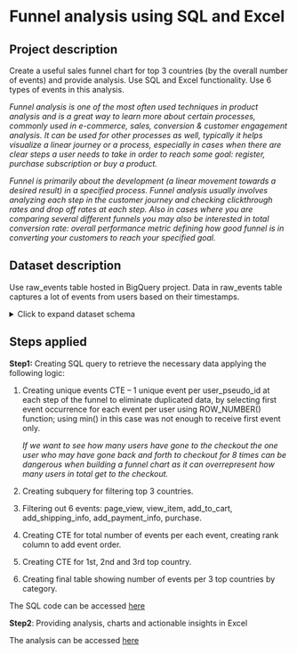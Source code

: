 # Funnel analysis using SQL and Excel

## Project description 
Create a useful sales funnel chart for top 3 countries (by the overall number of events) and provide analysis. Use SQL and Excel functionality. Use 6 types of events in this analysis.

_Funnel analysis is one of the most often used techniques in product analysis and is a great way to learn more about certain processes, commonly used in e-commerce, sales, conversion & customer engagement analysis. 
It can be used for other processes as well, typically it helps visualize a linear journey or a process, especially in cases when there are clear steps a user needs to take in order to reach some goal: 
register, purchase subscription or buy a product._

_Funnel is primarily about the development (a linear movement towards a desired result) in a specified process. Funnel analysis usually involves analyzing each step in the customer journey and checking clickthrough 
rates and drop off rates at each step. Also in cases where you are comparing several different funnels you may also be interested in total conversion rate: overall performance metric defining how good funnel 
is in converting your customers to reach your specified goal._

## Dataset description
Use raw_events table hosted in BigQuery project. Data in raw_events table captures a lot of events from users based on their timestamps.
<details>

<summary>Click to expand dataset schema</summary>


| Field name | Type | Mode |
|---------------|-----------|-----------|
| event_date | STRING | NULLABLE |
| event_timestamp | INTEGER | NULLABLE |
| event_name |	 STRING | NULLABLE |
| event_value_in_usd| FLOAT| NULLABLE|
| user_id | STRING| NULLABLE|
| user_pseudo_id| STRING| NULLABLE|
| user_first_touch_timestamp| INTEGER| NULLABLE|
| category| STRING| NULLABLE |
| mobile_model_name | STRING| NULLABLE |
| mobile_brand_name |STRING | NULLABLE |
| operating_system | STRING | NULLABLE |
| language | STRING | NULLABLE |
| is_limited_ad_tracking| STRING | NULLABLE |
| browser | STRING | NULLABLE |
| browser_version | STRING | NULLABLE |
| country | STRING | NULLABLE |
| medium | STRING | NULLABLE |
| name | STRING | NULLABLE |
| traffic_source | STRING | NULLABLE |
| platform | STRING | NULLABLE |
| total_item_quantity | INTEGER | NULLABLE |
| purchase_revenue_in_usd | FLOAT | NULLABLE |
| refund_value_in_usd | FLOAT | NULLABLE |
| shipping_value_in_usd | FLOAT | NULLABLE |
| tax_value_in_usd | FLOAT | NULLABLE |
| transaction_id	 | STRING | NULLABLE |
| page_title | STRING | NULLABLE |
| page_location	 | STRING | NULLABLE |
| source | STRING | NULLABLE |
| page_referrer	 | STRING | NULLABLE |
| campaign | STRING | NULLABLE |

</details>

## Steps applied

**Step1:** Creating SQL query to retrieve the necessary data applying the following logic:
1.	Creating unique events CTE – 1 unique event per user_pseudo_id at each step of the funnel to eliminate duplicated data, by selecting first event occurrence for each event per user using ROW_NUMBER() function; using min() in this case was not enough to receive first event only.

  	_If we want to see how many users have gone to the checkout the one user who may have gone back and forth to checkout for 8 times can be dangerous when building a funnel chart as it can overrepresent
how many users in total get to the checkout._

3.	Creating subquery for filtering top 3 countries.
   
4.	Filtering out 6 events: page_view, view_item, add_to_cart, add_shipping_info, add_payment_info, purchase.
   
6.	Creating CTE for total number of events per each event, creating rank column to add event order.
   
8.	Creating CTE for 1st, 2nd and 3rd top country.
   
10.	Creating final table showing number of events per 3 top countries  by category.
    
The SQL code can be accessed [here](https://github.com/PatrycjaDanilczuk/Funnel-analysis-using-SQL-and-Excel/blob/main/Funnel_category_SQL%20Code)

**Step2**: Providing analysis, charts and actionable insights in Excel

The analysis can be accessed [here](https://github.com/PatrycjaDanilczuk/Funnel-analysis-using-SQL-and-Excel/blob/main/Funnel_analysis_raw%20events.xlsx)
